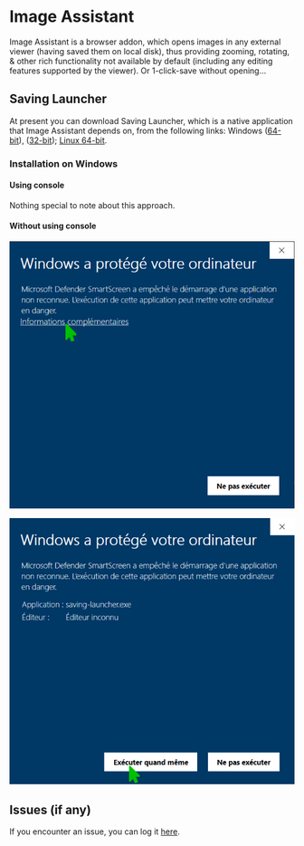 # Image Assistant
Image Assistant is a browser addon, which opens images in any external viewer (having saved them on local disk), thus providing zooming, rotating, & other rich functionality not available by default (including any editing features supported by the viewer). Or 1-click-save without opening...

## Saving Launcher
At present you can download Saving Launcher, which is a native application that Image Assistant depends on, from the following links: Windows ([64-bit](https://github.com/Adazes/imageassistant/raw/v0.9.5.9/dist/platform/Windows/x86-64/saving-launcher.exe)), ([32-bit](https://github.com/Adazes/imageassistant/raw/v0.9.5.9/dist/platform/Windows/x86-32/saving-launcher.exe)); [Linux 64-bit](https://github.com/Adazes/imageassistant/raw/v0.9.5.9/dist/platform/Linux/x86-64/saving-launcher.run).

### Installation on Windows
#### Using console
Nothing special to note about this approach.
#### Without using console
![Additional Information](./doc/include/img/installation/win/without_console/fr/info.png "Click on Additional Information")

![Execute Anyway](./doc/include/img/installation/win/without_console/fr/executer.png "Click on Execute Anyway")

## Issues (if any)
If you encounter an issue, you can log it [here](https://github.com/Adazes/imageassistant/issues).
